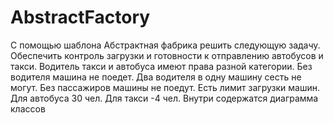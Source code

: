 # AbstractFactory
С помощью шаблона Абстрактная фабрика решить следующую задачу.
Обеспечить контроль загрузки и готовности к отправлению автобусов и
такси.
Водитель такси и автобуса имеют права разной категории. Без водителя
машина не
поедет. Два водителя в одну машину сесть не могут. Без пассажиров машины
не
поедут. Есть лимит загрузки машин. Для автобуса 30 чел. Для такси -4
чел.
Внутри содержатся диаграмма классов
